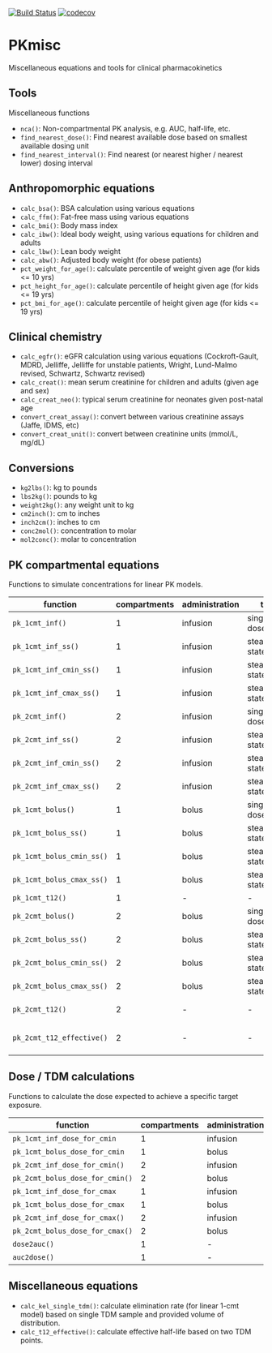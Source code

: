 [![Build Status](https://travis-ci.org/ronkeizer/PKmisc.svg?branch=master)](https://travis-ci.org/ronkeizer/PKmisc)
[![codecov](https://codecov.io/gh/ronkeizer/PKmisc/branch/master/graph/badge.svg)](https://codecov.io/gh/ronkeizer/PKmisc)

# PKmisc
Miscellaneous equations and tools for clinical pharmacokinetics

## Tools
Miscellaneous functions

- `nca()`: Non-compartmental PK analysis, e.g. AUC, half-life, etc.
- `find_nearest_dose()`: Find nearest available dose based on smallest available dosing unit
- `find_nearest_interval()`: Find nearest (or nearest higher / nearest lower) dosing interval 

## Anthropomorphic equations

- `calc_bsa()`: BSA calculation using various equations
- `calc_ffm()`: Fat-free mass using various equations
- `calc_bmi()`: Body mass index
- `calc_ibw()`: Ideal body weight, using various equations for children and adults
- `calc_lbw()`: Lean body weight
- `calc_abw()`: Adjusted body weight (for obese patients)
- `pct_weight_for_age()`: calculate percentile of weight given age (for kids <= 10 yrs)
- `pct_height_for_age()`: calculate percentile of height given age (for kids <= 19 yrs)
- `pct_bmi_for_age()`: calculate percentile of height given age (for kids <= 19 yrs)

## Clinical chemistry

- `calc_egfr()`: eGFR calculation using various equations (Cockroft-Gault, MDRD, Jelliffe, Jelliffe for unstable patients, Wright, Lund-Malmo revised, Schwartz, Schwartz revised)
- `calc_creat()`: mean serum creatinine for children and adults (given age and sex)
- `calc_creat_neo()`: typical serum creatinine for neonates given post-natal age
- `convert_creat_assay()`: convert between various creatinine assays (Jaffe, IDMS, etc)
- `convert_creat_unit()`: convert between creatinine units (mmol/L, mg/dL)

## Conversions

- `kg2lbs()`: kg to pounds
- `lbs2kg()`: pounds to kg
- `weight2kg()`: any weight unit to kg
- `cm2inch()`: cm to inches
- `inch2cm()`: inches to cm
- `conc2mol()`: concentration to molar
- `mol2conc()`: molar to concentration

## PK compartmental equations

Functions to simulate concentrations for linear PK models.

| function | compartments | administration | type | output |
| --- | --- | --- | --- | --- |
| `pk_1cmt_inf()` | 1 | infusion | single/multi dose | concentration table |
| `pk_1cmt_inf_ss()` | 1 | infusion | steady state | concentration table |
| `pk_1cmt_inf_cmin_ss()` | 1 | infusion | steady state | Cmin |
| `pk_1cmt_inf_cmax_ss()` | 1 | infusion | steady state | Cmax |
| `pk_2cmt_inf()` | 2 | infusion | single/multi dose | concentration table |
| `pk_2cmt_inf_ss()` | 2 | infusion | steady state | concentration table |
| `pk_2cmt_inf_cmin_ss()` | 2 | infusion | steady state | Cmin |
| `pk_2cmt_inf_cmax_ss()` | 2 | infusion | steady state | Cmax |
| `pk_1cmt_bolus()` | 1 | bolus | single/multi dose | concentration table |
| `pk_1cmt_bolus_ss()` | 1 | bolus | steady state | concentration table |
| `pk_1cmt_bolus_cmin_ss()` | 1 | bolus | steady state | Cmin |
| `pk_1cmt_bolus_cmax_ss()` | 1 | bolus | steady state | Cmax |
| `pk_1cmt_t12()` | 1 | - | - | half-life |
| `pk_2cmt_bolus()` | 2 | bolus | single/multi dose | concentration table |
| `pk_2cmt_bolus_ss()` | 2 | bolus | steady state | concentration table |
| `pk_2cmt_bolus_cmin_ss()` | 2 | bolus | steady state | Cmin |
| `pk_2cmt_bolus_cmax_ss()` | 2 | bolus | steady state | Cmax |
| `pk_2cmt_t12()` | 2 | - | - | terminal half-life |
| `pk_2cmt_t12_effective()` | 2 | - | - | effective half-life in given interval |

## Dose / TDM calculations

Functions to calculate the dose expected to achieve a specific target exposure.

| function | compartments | administration | target | output |
| --- | --- | --- | --- | --- |
| `pk_1cmt_inf_dose_for_cmin` | 1 | infusion | cmin | dose |
| `pk_1cmt_bolus_dose_for_cmin` | 1 | bolus | cmin | dose |
| `pk_2cmt_inf_dose_for_cmin()` | 2 | infusion | cmin | dose |
| `pk_2cmt_bolus_dose_for_cmin()` | 2 | bolus | cmin | dose |
| `pk_1cmt_inf_dose_for_cmax` | 1 | infusion | cmax | dose |
| `pk_1cmt_bolus_dose_for_cmax` | 1 | bolus | cmax | dose |
| `pk_2cmt_inf_dose_for_cmax()` | 2 | infusion | cmax | dose |
| `pk_2cmt_bolus_dose_for_cmax()` | 2 | bolus | cmax | dose |
| `dose2auc()` | 1 | - | auc | auc |
| `auc2dose()` | 1 | - | auc | dose |

## Miscellaneous equations

- `calc_kel_single_tdm()`: calculate elimination rate (for linear 1-cmt model) based on single TDM sample and provided volume of distribution.
- `calc_t12_effective()`: calculate effective half-life based on two TDM points.

